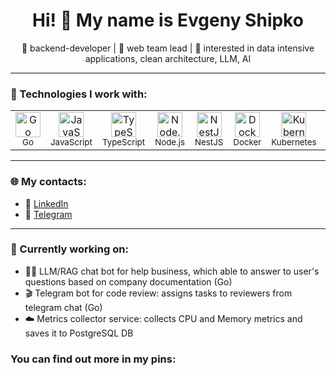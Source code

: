 <h1 align="center">Hi! 👋 My name is Evgeny Shipko</h1>
<p align="center">
  🔧 backend-developer | 🚀 web team lead | 🧠 interested in data intensive applications, clean architecture, LLM, AI
</p>

---

### 🧰 Technologies I work with:

<table>
  <tr>
    <td align="center" valign="top">
      <img src="https://cdn.jsdelivr.net/gh/devicons/devicon/icons/go/go-original.svg" width="40" height="40" alt="Go" /><br/>
      <sub>Go</sub>
    </td>
    <td align="center" valign="top">
      <img src="https://cdn.jsdelivr.net/gh/devicons/devicon/icons/javascript/javascript-original.svg" width="40" height="40" alt="JavaScript" /><br/>
      <sub>JavaScript</sub>
    </td>
    <td align="center" valign="top">
      <img src="https://cdn.jsdelivr.net/gh/devicons/devicon/icons/typescript/typescript-original.svg" width="40" height="40" alt="TypeScript" /><br/>
      <sub>TypeScript</sub>
    </td>
    <td align="center" valign="top">
      <img src="https://cdn.jsdelivr.net/gh/devicons/devicon/icons/nodejs/nodejs-original.svg" width="40" height="40" alt="Node.js" /><br/>
      <sub>Node.js</sub>
    </td>
    <td align="center" valign="top">
      <img src="https://cdn.jsdelivr.net/gh/devicons/devicon/icons/nestjs/nestjs-original.svg" width="40" height="40" alt="NestJS" /><br/>
      <sub>NestJS</sub>
    </td>
    <td align="center" valign="top">
      <img src="https://cdn.jsdelivr.net/gh/devicons/devicon/icons/docker/docker-original.svg" width="40" height="40" alt="Docker" /><br/>
      <sub>Docker</sub>
    </td>
    <td align="center" valign="top">
      <img src="https://cdn.jsdelivr.net/gh/devicons/devicon/icons/kubernetes/kubernetes-plain.svg" width="40" height="40" alt="Kubernetes" /><br/>
      <sub>Kubernetes</sub>
    </td>
    <td align="center" valign="top">
      <img src="https://cdn.jsdelivr.net/gh/devicons/devicon/icons/postgresql/postgresql-original.svg" width="40" height="40" alt="PostgreSQL" /><br/>
      <sub>PostgreSQL</sub>
    </td>
    <td align="center" valign="top">
      <img src="https://cdn.jsdelivr.net/gh/devicons/devicon/icons/redis/redis-original.svg" width="40" height="40" alt="Redis" /><br/>
      <sub>Redis</sub>
    </td>
  </tr>
</table>

---

### 🌐 My contacts:

- 💼 [LinkedIn](https://www.linkedin.com/in/evgeny-shipko/)
- 💬 [Telegram](https://t.me/evgenyship)

---

### 🧠 Currently working on:
- 🧑‍🏫 LLM/RAG chat bot for help business, which able to answer to user's questions based on company documentation (Go)
- 🎬 Telegram bot for code review: assigns tasks to reviewers from telegram chat (Go)
- ☁️ Metrics collector service: collects CPU and Memory metrics and saves it to PostgreSQL DB
### You can find out more in my pins:
